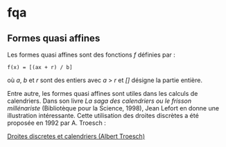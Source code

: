 # fqa
## Formes quasi affines

Les formes quasi affines sont des fonctions *f* définies par :

    f(x) = [(ax + r) / b] 

où *a*, *b* et *r* sont des entiers avec *a* > *r* et *[]* désigne 
la partie entière.

Entre autre, les formes quasi affines sont utiles dans les calculs de 
calendriers. Dans son livre 
*La saga des calendriers ou le frisson millénariste* 
(Bibliotèque pour la Science, 1998), 
Jean Lefort en donne une illustration intéressante.
Cette utilisation des droites discrètes a été proposée en 1992 par A. Troesch :

[Droites discretes et calendriers (Albert Troesch)](https://mathinfo.unistra.fr/fileadmin/upload/IREM/Publications/L_Ouvert/n071/o_71_27-42.pdf)
